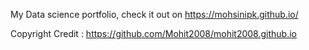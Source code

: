 My Data science portfolio, check it out on https://mohsinipk.github.io/



Copyright Credit : https://github.com/Mohit2008/mohit2008.github.io
